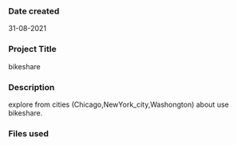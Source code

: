
### Date created
31-08-2021

### Project Title
bikeshare

### Description
explore from cities (Chicago,NewYork_city,Washongton) about use bikeshare.

### Files used

